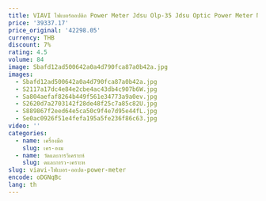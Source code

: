```yaml
---
title: VIAVI ไฟเบอร์ออปติก Power Meter Jdsu Olp-35 Jdsu Optic Power Meter Medidor De Potencia Optica
price: '39337.17'
price_original: '42298.05'
currency: THB
discount: 7%
rating: 4.5
volume: 84
image: Sbafd12ad500642a0a4d790fca87a0b42a.jpg
images:
  - Sbafd12ad500642a0a4d790fca87a0b42a.jpg
  - S2117a17dc4e84e2cbe4ac43db4c907b6W.jpg
  - Sa804aefaf8264b449f561e34773a9a0ev.jpg
  - S2620d7a2703142f28de48f25c7a85c82U.jpg
  - S889867f2eed64e5ca50c9f4e7d95e44fL.jpg
  - Se0ac0926f51e4fefa195a5fe236f86c63.jpg
video: ''
categories:
  - name: เครื่องมือ
    slug: เคร-องม
  - name: วัดและการวิเคราะห์
    slug: ดและการว-เคราะห
slug: viavi-ไฟเบอร-ออปต-power-meter
encode: oDGNqBc
lang: th
---
```

  